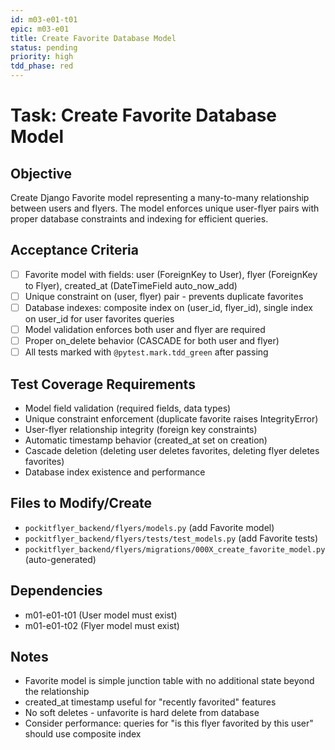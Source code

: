 ```yaml
---
id: m03-e01-t01
epic: m03-e01
title: Create Favorite Database Model
status: pending
priority: high
tdd_phase: red
---
```


# Task: Create Favorite Database Model

## Objective
Create Django Favorite model representing a many-to-many relationship between users and flyers. The model enforces unique user-flyer pairs with proper database constraints and indexing for efficient queries.

## Acceptance Criteria
- [ ] Favorite model with fields: user (ForeignKey to User), flyer (ForeignKey to Flyer), created_at (DateTimeField auto_now_add)
- [ ] Unique constraint on (user, flyer) pair - prevents duplicate favorites
- [ ] Database indexes: composite index on (user_id, flyer_id), single index on user_id for user favorites queries
- [ ] Model validation enforces both user and flyer are required
- [ ] Proper on_delete behavior (CASCADE for both user and flyer)
- [ ] All tests marked with `@pytest.mark.tdd_green` after passing

## Test Coverage Requirements
- Model field validation (required fields, data types)
- Unique constraint enforcement (duplicate favorite raises IntegrityError)
- User-flyer relationship integrity (foreign key constraints)
- Automatic timestamp behavior (created_at set on creation)
- Cascade deletion (deleting user deletes favorites, deleting flyer deletes favorites)
- Database index existence and performance

## Files to Modify/Create
- `pockitflyer_backend/flyers/models.py` (add Favorite model)
- `pockitflyer_backend/flyers/tests/test_models.py` (add Favorite tests)
- `pockitflyer_backend/flyers/migrations/000X_create_favorite_model.py` (auto-generated)

## Dependencies
- m01-e01-t01 (User model must exist)
- m01-e01-t02 (Flyer model must exist)

## Notes
- Favorite model is simple junction table with no additional state beyond the relationship
- created_at timestamp useful for "recently favorited" features
- No soft deletes - unfavorite is hard delete from database
- Consider performance: queries for "is this flyer favorited by this user" should use composite index
